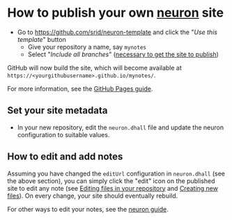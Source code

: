 # How to publish your own [neuron](https://neuron.zettel.page/) site


- Go to <https://github.com/srid/neuron-template> and click the "*Use this template*" button
  - Give your repository a name, say `mynotes`
  - Select "*Include all branches*" ([necessary to get the site to publish](https://stackoverflow.com/a/47368231/55246))

GitHub will now build the site, which will become available at `https://<yourgithubusername>.github.io/mynotes/`.

For more information, see the [GitHub Pages guide](https://help.github.com/en/github/working-with-github-pages).

## Set your site metadata

- In your new repository, edit the `neuron.dhall` file and update the neuron configuration to suitable values.

## How to edit and add notes

Assuming you have changed the `editUrl` configuration in `neuron.dhall` (see the above section), you can simply click the "edit" icon on the published site to edit any note (see [Editing files in your repository](https://help.github.com/en/github/managing-files-in-a-repository/editing-files-in-your-repository) and [Creating new files](https://help.github.com/en/github/managing-files-in-a-repository/creating-new-files)). On every change, your site should eventually rebuild.

For other ways to edit your notes, see the [neuron guide](https://neuron.zettel.page/2011406.html).
